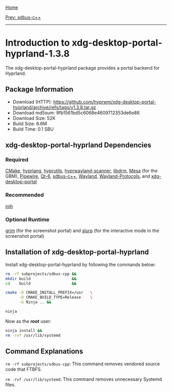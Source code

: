 [Home](../)

[Prev: sdbus-c++](./11-sdbus-cpp.md)

***

# Introduction to xdg-desktop-portal-hyprland-1.3.8
The xdg-desktop-portal-hyprland package provides a portal backend for Hyprland.

## Package Information
- Download (HTTP): https://github.com/hyprwm/xdg-desktop-portal-hyprland/archive/refs/tags/v1.3.8.tar.gz
- Download md5sum: 9fb1561bd5c6068e4609712353de6e86
- Download Size: 52K
- Build Size: 6.6M
- Build Time: 0.1 SBU

## xdg-desktop-portal-hyprland Dependencies
### Required
  [CMake](https://linuxfromscratch.org/blfs/view/svn/general/cmake.html),
  [hyprlang](./2-hyprlang.md),
  [hyprutils](./1-hyprutils.md),
  [hyprwayland-scanner](./7-hyprwayland-scanner.md),
  [libdrm](https://linuxfromscratch.org/blfs/view/svn/x/libdrm.html),
  [Mesa](https://linuxfromscratch.org/blfs/view/svn/x/mesa.html) (for the GBM),
  [Pipewire](https://linuxfromscratch.org/blfs/view/svn/multimedia/pipewire.html),
  [Qt-6](https://linuxfromscratch.org/blfs/view/svn/x/qt6.html),
  [sdbus-c++](./11-sdbus-cpp.md),
  [Wayland](https://linuxfromscratch.org/blfs/view/svn/general/wayland.html),
  [Wayland-Protocols](https://linuxfromscratch.org/blfs/view/svn/general/wayland-protocols.html), and
  [xdg-desktop-portal](https://linuxfromscratch.org/blfs/view/svn/x/xdg-desktop-portal.html)

### Recommended
  [inih](https://linuxfromscratch.org/blfs/view/svn/general/inih.html)

### Optional Runtime
  [grim](https://archlinux.org/packages/extra/x86_64/grim/)
  (for the screenshot portal) and
  [slurp](https://archlinux.org/packages/extra/x86_64/slurp/) (for the
  interactive mode in the screenshot portal)

## Installation of xdg-desktop-portal-hyprland
Install xdg-desktop-portal-hyprland by following the commands below:
```Bash
rm -rf subprojects/sdbus-cpp &&
mkdir build                  &&
cd    build                  &&

cmake -D CMAKE_INSTALL_PREFIX=/usr   \
      -D CMAKE_BUILD_TYPE=Release    \
      -G Ninja .. &&

ninja
```

Now as the ***root*** user:
```Bash
ninja install &&
rm -rvf /usr/lib/systemd
```

## Command Explanations
  `rm -rf subprojects/sdbus-cpp`: This command removes vendored source code
  that FTBFS.

  `rm -rvf /usr/lib/systemd`: This command removes unnecessary Systemd files.
